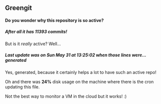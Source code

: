 ## Greengit

#### Do you wonder why this repository is so active?

##### After all it has 11393 commits!

But is it *really* active? Well...

##### Last update was on Sun May 31 at 13:25:02 when those lines were... generated

Yes, generated, because it certainly helps a lot to have such an active repo!

Oh and there was **24%** disk usage on the machine
where there is the cron updating this file.

Not the best way to monitor a VM in the cloud but it works! :)
